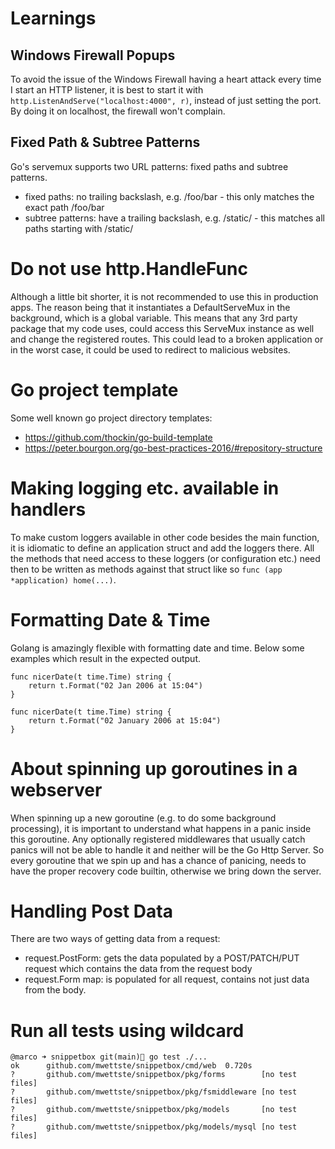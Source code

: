 # Learnings

## Windows Firewall Popups
To avoid the issue of the Windows Firewall having a heart attack every time I start an HTTP listener, it is best to start it with `http.ListenAndServe("localhost:4000", r)`, instead of just setting the port. By doing it on localhost, the firewall won't complain.

## Fixed Path & Subtree Patterns
Go's servemux supports two URL patterns: fixed paths and subtree patterns.
* fixed paths: no trailing backslash, e.g. /foo/bar - this only matches the exact path /foo/bar
* subtree patterns: have a trailing backslash, e.g. /static/ - this matches all paths starting with /static/

# Do not use http.HandleFunc
Although a little bit shorter, it is not recommended to use this in production apps. The reason being that it instantiates a DefaultServeMux in the background, which is a global variable. This means that any 3rd party package that my code uses, could access this ServeMux instance as well and change the registered routes. This could lead to a broken application or in the worst case, it could be used to redirect to malicious websites.

# Go project template
Some well known go project directory templates:
* https://github.com/thockin/go-build-template
* https://peter.bourgon.org/go-best-practices-2016/#repository-structure

# Making logging etc. available in handlers
To make custom loggers available in other code besides the main function, it is idiomatic to define an application struct and add the loggers there. All the methods that need access to these loggers (or configuration etc.) need then to be written as methods against that struct like so `func (app *application) home(...)`.

# Formatting Date & Time
Golang is amazingly flexible with formatting date and time. Below some examples which result in the expected output.

```
func nicerDate(t time.Time) string {
	return t.Format("02 Jan 2006 at 15:04")
}
```

```
func nicerDate(t time.Time) string {
	return t.Format("02 January 2006 at 15:04")
}
```

# About spinning up goroutines in a webserver
When spinning up a new goroutine (e.g. to do some background processing), it is important to understand what happens in a panic inside this goroutine.
Any optionally registered middlewares that usually catch panics will not be able to handle it and neither will be the Go Http Server.
So every goroutine that we spin up and has a chance of panicing, needs to have the proper recovery code builtin, otherwise we bring down the server.

# Handling Post Data
There are two ways of getting data from a request:
* request.PostForm: gets the data populated by a POST/PATCH/PUT request which contains the data from the request body
* request.Form map: is populated for all request, contains not just data from the body.

# Run all tests using wildcard
```
@marco ➜ snippetbox git(main) go test ./...
ok      github.com/mwettste/snippetbox/cmd/web  0.720s
?       github.com/mwettste/snippetbox/pkg/forms        [no test files]
?       github.com/mwettste/snippetbox/pkg/fsmiddleware [no test files]
?       github.com/mwettste/snippetbox/pkg/models       [no test files]
?       github.com/mwettste/snippetbox/pkg/models/mysql [no test files]
```